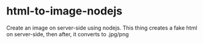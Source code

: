 # html-to-image-nodejs
Create an image on server-side using nodejs. This thing creates a fake html on server-side, then after, it converts to .jpg/png
